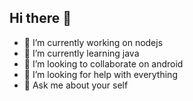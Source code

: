 ## Hi there 👋

<!--
**tanhcapy/tanhcapy** is a ✨ _special_ ✨ repository because its `README.md` (this file) appears on your GitHub profile.

Here are some ideas to get you started:
-->
- 🔭 I’m currently working on nodejs
- 🌱 I’m currently learning java
- 👯 I’m looking to collaborate on android
- 🤔 I’m looking for help with everything
- 💬 Ask me about your self

